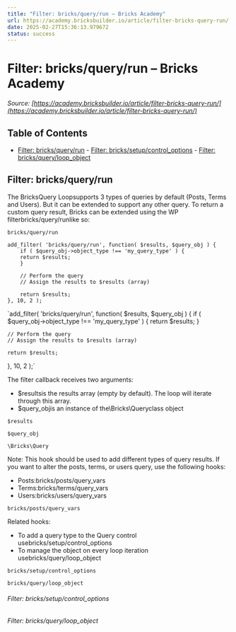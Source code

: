 ```yaml
---
title: "Filter: bricks/query/run – Bricks Academy"
url: https://academy.bricksbuilder.io/article/filter-bricks-query-run/
date: 2025-02-27T15:36:13.979672
status: success
---
```


# Filter: bricks/query/run – Bricks Academy

*Source: [https://academy.bricksbuilder.io/article/filter-bricks-query-run/](https://academy.bricksbuilder.io/article/filter-bricks-query-run/)*

## Table of Contents

- [Filter: bricks/query/run](#filter-bricksqueryrun)
        - [Filter: bricks/setup/control_options](#filter-brickssetupcontroloptions)
        - [Filter: bricks/query/loop_object](#filter-bricksqueryloopobject)

## Filter: bricks/query/run

The BricksQuery Loopsupports 3 types of queries by default (Posts, Terms and Users). But it can be extended to support any other query. To return a custom query result, Bricks can be extended using the WP filterbricks/query/runlike so:

`bricks/query/run`

```
add_filter( 'bricks/query/run', function( $results, $query_obj ) {
    if ( $query_obj->object_type !== 'my_query_type' ) {
	return $results;
    }

    // Perform the query
    // Assign the results to $results (array)
    
    return $results;
}, 10, 2 );
```

`add_filter( 'bricks/query/run', function( $results, $query_obj ) {
    if ( $query_obj->object_type !== 'my_query_type' ) {
	return $results;
    }

    // Perform the query
    // Assign the results to $results (array)
    
    return $results;
}, 10, 2 );`

The filter callback receives two arguments:

- $resultsis the results array (empty by default). The loop will iterate through this array.
- $query_objis an instance of the\Bricks\Queryclass object

`$results`

`$query_obj`

`\Bricks\Query`

Note: This hook should be used to add different types of query results. If you want to alter the posts, terms, or users query, use the following hooks:

- Posts:bricks/posts/query_vars
- Terms:bricks/terms/query_vars
- Users:bricks/users/query_vars

`bricks/posts/query_vars`

Related hooks:

- To add a query type to the Query control usebricks/setup/control_options
- To manage the object on every loop iteration usebricks/query/loop_object

`bricks/setup/control_options`

`bricks/query/loop_object`

###### Filter: bricks/setup/control_options

###### Filter: bricks/query/loop_object

